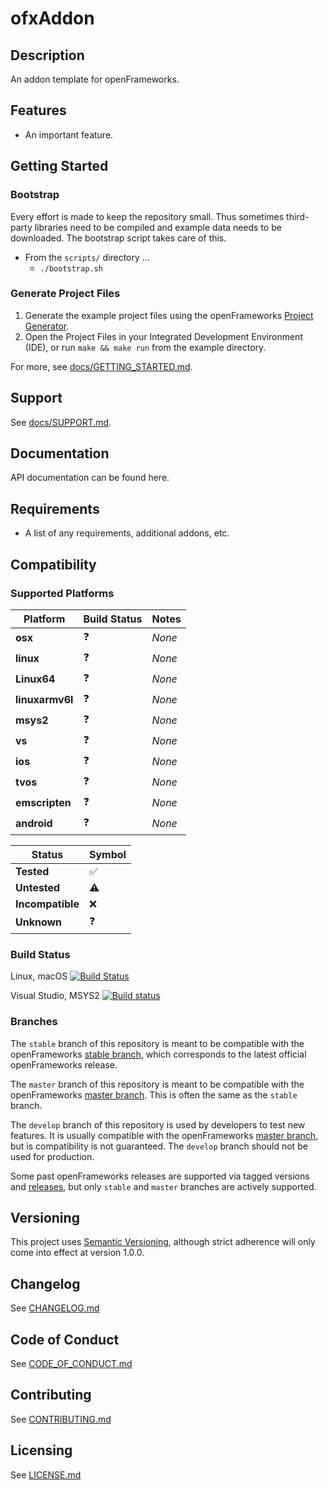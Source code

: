 # ofxAddon

## Description

An addon template for openFrameworks.

## Features

-   An important feature.

## Getting Started

### Bootstrap

Every effort is made to keep the repository small. Thus sometimes third-party libraries need to be compiled and example data needs to be downloaded. The bootstrap script takes care of this.

-   From the `scripts/` directory ...
    -   `./bootstrap.sh`

### Generate Project Files

1.   Generate the example project files using the openFrameworks [Project Generator](http://openframeworks.cc/learning/01_basics/how_to_add_addon_to_project/).
2.   Open the Project Files in your Integrated Development Environment (IDE), or run `make && make run` from the example directory.

For more, see [docs/GETTING_STARTED.md](docs/GETTING_STARTED.md).

## Support

See [docs/SUPPORT.md](docs/SUPPORT.md).

## Documentation

API documentation can be found here.

## Requirements

-   A list of any requirements, additional addons, etc.

## Compatibility

### Supported Platforms

| Platform          | Build Status | Notes  |
|-------------------|--------------|--------|
| **osx**           |      ❓      | _None_ |
| **linux**         |      ❓      | _None_ |
| **Linux64**       |      ❓      | _None_ |
| **linuxarmv6l**   |      ❓      | _None_ |
| **msys2**         |      ❓      | _None_ |
| **vs**            |      ❓      | _None_ |
| **ios**           |      ❓      | _None_ |
| **tvos**          |      ❓      | _None_ |
| **emscripten**    |      ❓      | _None_ |
| **android**       |      ❓      | _None_ |

|      Status      | Symbol |
|------------------|--------|
| **Tested**       |   ✅   | 
| **Untested**     |   ⚠️   |
| **Incompatible** |   ❌   |
| **Unknown**      |   ❓   |


### Build Status

Linux, macOS [![Build Status](https://travis-ci.org/bakercp/ofxIO.svg?branch=master)](https://travis-ci.org/bakercp/ofxIO)

Visual Studio, MSYS2 [![Build status](https://ci.appveyor.com/api/projects/status/krr0ck8ffida8nsj/branch/master?svg=true)](https://ci.appveyor.com/project/bakercp/ofxio/branch/master)

### Branches

The `stable` branch of this repository is meant to be compatible with the openFrameworks [stable branch](https://github.com/openframeworks/openFrameworks/tree/stable), which corresponds to the latest official openFrameworks release.

The `master` branch of this repository is meant to be compatible with the openFrameworks [master branch](https://github.com/openframeworks/openFrameworks/tree/master). This is often the same as the `stable` branch.

The `develop` branch of this repository is used by developers to test new features. It is usually compatible with the openFrameworks [master branch](https://github.com/openframeworks/openFrameworks/tree/master), but is compatibility is not guaranteed. The `develop` branch should not be used for production.

Some past openFrameworks releases are supported via tagged versions and [releases](releases/), but only `stable` and `master` branches are actively supported.

## Versioning

This project uses [Semantic Versioning](http://semver.org/spec/v2.0.0.html), although strict adherence will only come into effect at version 1.0.0.

## Changelog

See [CHANGELOG.md](CHANGELOG.md)

## Code of Conduct

See [CODE_OF_CONDUCT.md](CODE_OF_CONDUCT.md)

## Contributing

See [CONTRIBUTING.md](CONTRIBUTING.md)


## Licensing

See [LICENSE.md](LICENSE.md)
